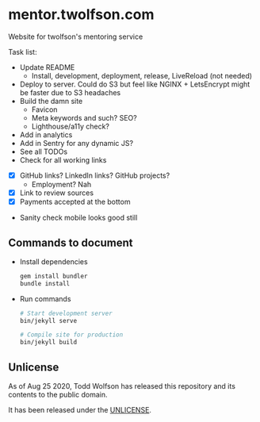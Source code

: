 # mentor.twolfson.com
Website for twolfson's mentoring service

Task list:
- Update README
  - Install, development, deployment, release, LiveReload (not needed)
- Deploy to server. Could do S3 but feel like NGINX + LetsEncrypt might be faster due to S3 headaches
- Build the damn site
  - Favicon
  - Meta keywords and such? SEO?
  - Lighthouse/a11y check?
- Add in analytics
- Add in Sentry for any dynamic JS?
- See all TODOs
- Check for all working links
- [x] GitHub links? LinkedIn links? GitHub projects?
  - Employment? Nah
- [x] Link to review sources
- [x] Payments accepted at the bottom
- Sanity check mobile looks good still

## Commands to document
- Install dependencies
  ```bash
  gem install bundler
  bundle install
  ```
- Run commands
  ```bash
  # Start development server
  bin/jekyll serve

  # Compile site for production
  bin/jekyll build
  ```

## Unlicense
As of Aug 25 2020, Todd Wolfson has released this repository and its contents to the public domain.

It has been released under the [UNLICENSE][].

[UNLICENSE]: UNLICENSE

